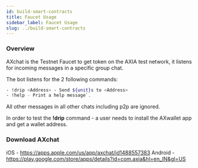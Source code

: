 ```yaml
---
id: build-smart-contracts
title: Faucet Usage
sidebar_label: Faucet Usage
slug: ../build-smart-contracts
---
```



### Overview
AXchat is the Testnet Faucet to get token on the AXIA test network, it listens for incoming messages in a specific group chat.

The bot listens for the 2 following commands:
```bash
- !drip <Address> - Send ${unit}s to <Address>
- !help - Print a help message`.
```
All other messages in all other chats including p2p are ignored.

In order to test the **!drip** command - a user needs to install the AXwallet app and get a wallet address. 

### Download AXchat

iOS - https://apps.apple.com/us/app/axchat/id1488557383
Android - https://play.google.com/store/apps/details?id=com.axia&hl=en_IN&gl=US

